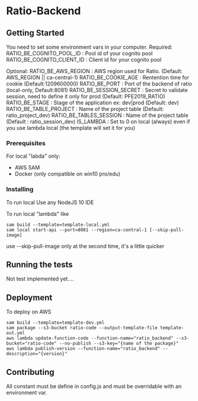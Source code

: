 # Ratio-Backend

## Getting Started
You need to set some environment vars in your computer.
Required:
RATIO_BE_COGNITO_POOL_ID : Pool id of your cognito pool
RATIO_BE_COGNITO_CLIENT_ID : Client id for your cognito pool

Optional:
RATIO_BE_AWS_REGION : AWS region used for Ratio. (Default: AWS_REGION || ca-central-1)
RATIO_BE_COOKIE_AGE : Rentention time for cookie (Default:1209600000)
RATIO_BE_PORT : Port of the backend of ratio (local-only, Default:8081)
RATIO_BE_SESSION_SECRET : Secret to validate session, need to define it only for prod (Default: PFE2019_RATIO)
RATIO_BE_STAGE : Stage of the application ex: dev|prod (Default: dev)
RATIO_BE_TABLE_PROJECT : Name of the project table (Default: ratio_project_dev)
RATIO_BE_TABLES_SESSION : Name of the project table (Default : ratio_session_dev)
IS_LAMBDA : Set to 0 on local (always) even if you use lambda local (the template will set it for you)

### Prerequisites
For local "labda" only:
 * AWS SAM
 * Docker (only compatible on win10 pro/edu)

### Installing
To run local
Use any NodeJS 10 IDE

To run local "lambda" like

``` 
sam build --template=template-local.yml 
sam local start-api --port=8081 --region=ca-central-1 [--skip-pull-image]
```
use --skip-pull-image only at the second time, it's a little quicker
## Running the tests
Not test implemented yet....

## Deployment
To deploy on AWS

```
sam build --template=template-dev.yml
sam package --s3-bucket ratio-code --output-template-file template-out.yml
aws lambda update-function-code --function-name="ratio_backend" --s3-bucket="ratio-code" --no-publish --s3-key="{name of the package}"
aws lambda publish-version --function-name="ratio_backend" --description="{version}"
```

## Contributing

All constant must be define in config.js and must be overridable with an environment var.